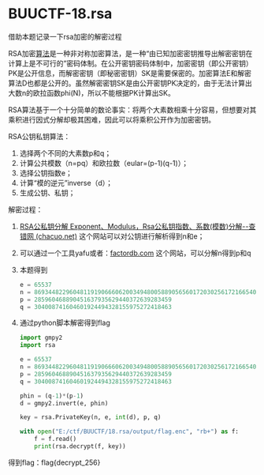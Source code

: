 # BUUCTF-18.rsa

借助本题记录一下rsa加密的解密过程

RSA加密[算法](https://www.mochoublog.com/tags-算法-0.html)是一种非对称加密算法，是一种“由已知加密密钥推导出解密密钥在计算上是不可行的”密码体制。在公开密钥密码体制中，加密密钥（即公开密钥）PK是公开信息，而解密密钥（即秘密密钥）SK是需要保密的。加密算法E和解密算法D也都是公开的。虽然解密密钥SK是由公开密钥PK决定的，由于无法计算出大数n的欧拉函数phi(N)，所以不能根据PK计算出SK。

RSA算法基于一个十分简单的数论事实：将两个大素数相乘十分容易，但想要对其乘积进行因式分解却极其困难，因此可以将乘积公开作为加密密钥。

RSA公钥私钥算法：

1.  选择两个不同的大素数p和q；
2.  计算公共模数（n=pq）和欧拉数（eular=(p-1)(q-1)）；
3.  选择公钥指数e；
4.  计算“模的逆元”inverse（d）；
5.  生成公钥、私钥；

解密过程：

1.  [RSA公私钥分解 Exponent、Modulus，Rsa公私钥指数、系数(模数)分解--查错网 (chacuo.net)](http://tool.chacuo.net/cryptrsakeyparse) 这个网站可以对公钥进行解析得到n和e；

2.  可以通过一个工具yafu或者：[factordb.com](http://www.factordb.com/index.php?query=86934482296048119190666062003494800588905656017203025617216654058378322103517) 这个网站，可以分解n得到p和q

3.  本题得到

    ```python
    e = 65537
    n = 86934482296048119190666062003494800588905656017203025617216654058378322103517
    p = 285960468890451637935629440372639283459
    q = 304008741604601924494328155975272418463
    ```

4.  通过python脚本解密得到flag

    ```python
    import gmpy2
    import rsa
    
    e = 65537
    n = 86934482296048119190666062003494800588905656017203025617216654058378322103517
    p = 285960468890451637935629440372639283459
    q = 304008741604601924494328155975272418463
    
    phin = (q-1)*(p-1)
    d = gmpy2.invert(e, phin)
    
    key = rsa.PrivateKey(n, e, int(d), p, q)
    
    with open("E:/ctf/BUUCTF/18.rsa/output/flag.enc", "rb+") as f:
        f = f.read()
        print(rsa.decrypt(f, key))
    ```

得到flag：flag{decrypt_256}

